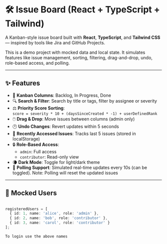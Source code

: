 # 🛠️ Issue Board (React + TypeScript + Tailwind)

A Kanban-style issue board built with **React**, **TypeScript**, and **Tailwind CSS** — inspired by tools like Jira and GitHub Projects.

This is a demo project with mocked data and local state. It simulates features like issue management, sorting, filtering, drag-and-drop, undo, role-based access, and polling.

---

## ✨ Features

- 🧩 **Kanban Columns**: Backlog, In Progress, Done
- 🔍 **Search & Filter**: Search by title or tags, filter by assignee or severity
- ⚖️ **Priority Score Sorting**:  
  `score = severity * 10 + (daysSinceCreated * -1) + userDefinedRank`
- 🖱️ **Drag & Drop**: Move issues between columns (admin only)
- 🕐 **Undo Changes**: Revert updates within 5 seconds
- 📌 **Recently Accessed Issues**: Tracks last 5 issues (stored in localStorage)
- 🔒 **Role-Based Access**: 
  - `admin`: Full access
  - `contributor`: Read-only view
- 🌘 **Dark Mode**: Toggle for light/dark theme
- 🔄 **Polling Support**: Simulated real-time updates every 10s (can be toggled). Note: Polling will reset the updated issues

---

## 👥 Mocked Users

```ts

registeredUsers = [
  { id: 1, name: 'alice', role: 'admin' },
  { id: 2, name: 'bob', role: 'contributor' },
  { id: 3, name: 'carol', role: 'contributor' }
];

To login use the above names
